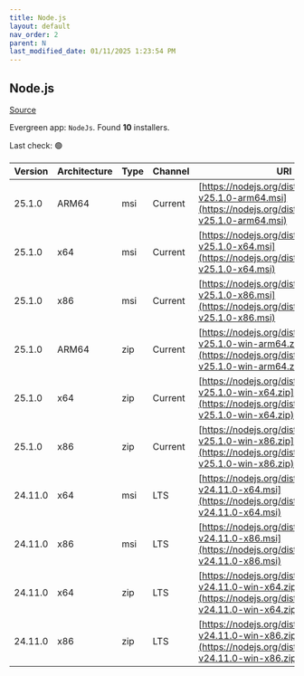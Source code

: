 ```yaml
---
title: Node.js
layout: default
nav_order: 2
parent: N
last_modified_date: 01/11/2025 1:23:54 PM
---
```


## Node.js

[Source](https://nodejs.org/)

Evergreen app: `NodeJs`. Found **10** installers.

Last check: 🟢

| Version | Architecture | Type | Channel | URI                                                                                                                      |
| ------- | ------------ | ---- | ------- | ------------------------------------------------------------------------------------------------------------------------ |
| 25.1.0  | ARM64        | msi  | Current | [https://nodejs.org/dist/v25.1.0/node-v25.1.0-arm64.msi](https://nodejs.org/dist/v25.1.0/node-v25.1.0-arm64.msi)         |
| 25.1.0  | x64          | msi  | Current | [https://nodejs.org/dist/v25.1.0/node-v25.1.0-x64.msi](https://nodejs.org/dist/v25.1.0/node-v25.1.0-x64.msi)             |
| 25.1.0  | x86          | msi  | Current | [https://nodejs.org/dist/v25.1.0/node-v25.1.0-x86.msi](https://nodejs.org/dist/v25.1.0/node-v25.1.0-x86.msi)             |
| 25.1.0  | ARM64        | zip  | Current | [https://nodejs.org/dist/v25.1.0/node-v25.1.0-win-arm64.zip](https://nodejs.org/dist/v25.1.0/node-v25.1.0-win-arm64.zip) |
| 25.1.0  | x64          | zip  | Current | [https://nodejs.org/dist/v25.1.0/node-v25.1.0-win-x64.zip](https://nodejs.org/dist/v25.1.0/node-v25.1.0-win-x64.zip)     |
| 25.1.0  | x86          | zip  | Current | [https://nodejs.org/dist/v25.1.0/node-v25.1.0-win-x86.zip](https://nodejs.org/dist/v25.1.0/node-v25.1.0-win-x86.zip)     |
| 24.11.0 | x64          | msi  | LTS     | [https://nodejs.org/dist/v24.11.0/node-v24.11.0-x64.msi](https://nodejs.org/dist/v24.11.0/node-v24.11.0-x64.msi)         |
| 24.11.0 | x86          | msi  | LTS     | [https://nodejs.org/dist/v24.11.0/node-v24.11.0-x86.msi](https://nodejs.org/dist/v24.11.0/node-v24.11.0-x86.msi)         |
| 24.11.0 | x64          | zip  | LTS     | [https://nodejs.org/dist/v24.11.0/node-v24.11.0-win-x64.zip](https://nodejs.org/dist/v24.11.0/node-v24.11.0-win-x64.zip) |
| 24.11.0 | x86          | zip  | LTS     | [https://nodejs.org/dist/v24.11.0/node-v24.11.0-win-x86.zip](https://nodejs.org/dist/v24.11.0/node-v24.11.0-win-x86.zip) |
